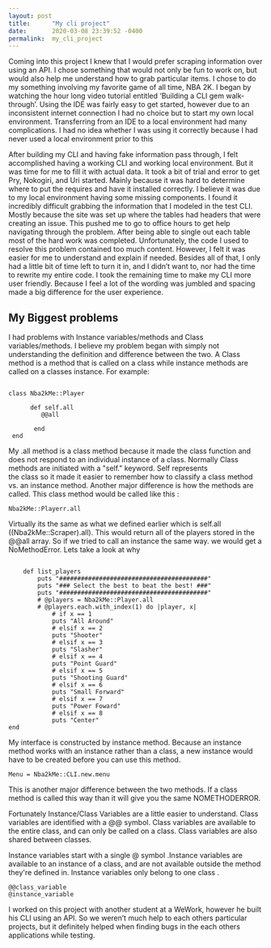 ```yaml
---
layout: post
title:      "My cli project"
date:       2020-03-08 23:39:52 -0400
permalink:  my_cli_project
---
```



Coming into this project I knew that I would prefer scraping information over using an API. I chose something
that would not only be fun to work on, but would also help me understand how to grab particular
items. I chose to do my something involving my favorite game of all time, NBA 2K.  I began by watching the hour long video tutorial entitled ‘Building a CLI gem walk-through’. Using the IDE
was fairly easy to get started, however due to an inconsistent internet connection I had no
choice but to start my own local environment. Transferring from an IDE to a local environment
had many complications. I had no idea whether I was using it correctly because I had never
used a local environment prior to this


After building my CLI and having fake information pass through, I felt accomplished
having a working CLI and working local environment. But it was time for me to fill it with actual
data. It took a bit of trial and error to get Pry, Nokogiri, and Uri started. Mainly because it was
hard to determine where to put the requires and have it installed correctly. I believe it was due
to my local environment having some missing components. I found it incredibly difficult
grabbing the information that I modeled in the test CLI. Mostly because the site was set up
where the tables had headers that were creating an issue. This pushed me to go to office hours
to get help navigating through the problem. After being able to single out each table most of
the hard work was completed. Unfortunately, the code I used to resolve this problem contained
too much content. However, I felt it was easier for me to understand and explain if needed.
Besides all of that, I only had a little bit of time left to turn it in, and I didn’t want to, nor had the
time to rewrite my entire code. I took the remaining time to make my CLI more user friendly.
Because I feel a lot of the wording was jumbled and spacing made a big difference for the user
experience.

## My Biggest problems
I had problems with Instance variables/methods and Class variables/methods. I believe my problem began with simply not understanding the definition and difference between the two. A Class method is a method that is called on a class while instance methods are called on a classes instance. For example:

```

class Nba2kMe::Player

      def self.all 
         @@all
 
       end
 end 

```
 My .all method is a class method because it made the class function and does not respond to an individual instance of a class. Normally Class methods are initiated with a "self." keyword.  Self represents  
the class so it made it easier to remember how to classify a class method vs. an instance method.  Another major difference is how the methods are called. This class method would be called like this : 

```
Nba2kMe::Playerr.all 
```

Virtually its the same as what we defined earlier which is self.all ((Nba2kMe::Scraper).all). This would return all of the players stored in the @@all array.   So if we tried to call an instance the same way. we would get a NoMethodError. Lets take a look at why 


```

    def list_players
        puts "#########################################"
        puts "### Select the best to beat the best! ###"
        puts "#########################################"
        # @players = Nba2kMe::Player.all
        # @players.each.with_index(1) do |player, x|
            # if x == 1 
            puts "All Around"
            # elsif x == 2
            puts "Shooter"
            # elsif x == 3
            puts "Slasher"
            # elsif x == 4
            puts "Point Guard"
            # elsif x == 5
            puts "Shooting Guard"
            # elsif x == 6
            puts "Small Forward"
            # elsif x == 7
            puts "Power Foward"
            # elsif x == 8
            puts "Center"  
end

```

My interface is constructed by instance method. Because an instance method works with an instance rather than a class, a new instance would have to be created before you can use this method. 



```
Menu = Nba2kMe::CLI.new.menu
```


This is another major difference between the two methods. If a class method is called this way than it will give you the same NOMETHODERROR. 

Fortunately Instance/Class Variables are a little easier to understand. Class variables are identified with a
@@ symbol. Class variables are available to the entire class, and can only be called on a class. Class variables are also shared between classes.

Instance variables start with a single @ symbol .Instance variables are available to an instance of a class, and are not available outside the method they're defined in. Instance variables only belong to one class . 

```
@@class_variable 
@instance_variable 

```





I worked on this project with another student at a WeWork, however he built his CLI using
an API. So we weren’t much help to each others particular projects, but it definitely helped
when finding bugs in the each others applications while testing.
